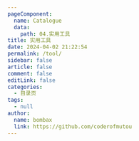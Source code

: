 ```yaml
---
pageComponent:
  name: Catalogue
  data:
    path: 04.实用工具
title: 实用工具
date: 2024-04-02 21:22:54
permalink: /tool/
sidebar: false
article: false
comment: false
editLink: false
categories: 
  - 目录页
tags: 
  - null
author: 
  name: bombax
  link: https://github.com/coderofmutou
---
```

